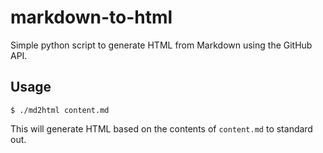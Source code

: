 # markdown-to-html

Simple python script to generate HTML from Markdown using the GitHub API.

## Usage

    $ ./md2html content.md

This will generate HTML based on the contents of `content.md` to standard out.
